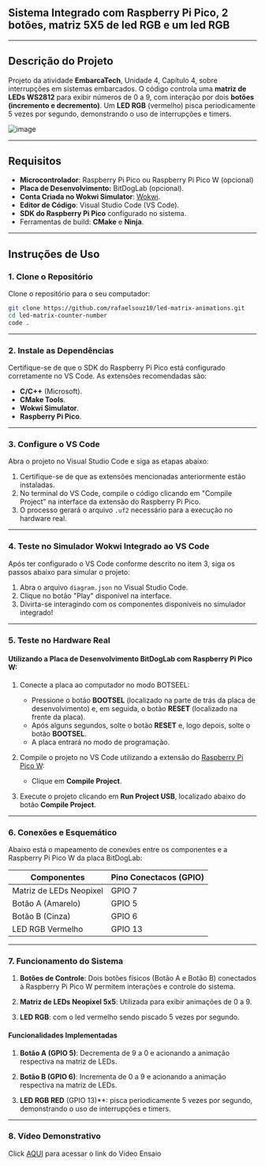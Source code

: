 ## Sistema Integrado com Raspberry Pi Pico, 2 botões, matriz 5X5 de led RGB e um led RGB

---

## Descrição do Projeto

Projeto da atividade **EmbarcaTech**, Unidade 4, Capítulo 4, sobre interrupções em sistemas embarcados. O código controla uma **matriz de LEDs WS2812** para exibir números de 0 a 9, com interação por dois **botões (incremento e decremento)**. Um **LED RGB** (vermelho) pisca periodicamente 5 vezes por segundo, demonstrando o uso de interrupções e timers.

![image](https://github.com/user-attachments/assets/5ceb46ff-f0ff-4e1c-9532-17dc884a6ff9)


---

## Requisitos

- **Microcontrolador**: Raspberry Pi Pico ou Raspberry Pi Pico W (opcional)
- **Placa de Desenvolvimento:** BitDogLab (opcional).
- **Conta Criada no Wokwi Simulator**: [Wokwi](https://wokwi.com/).
- **Editor de Código**: Visual Studio Code (VS Code).
- **SDK do Raspberry Pi Pico** configurado no sistema.
- Ferramentas de build: **CMake** e **Ninja**.

---

## Instruções de Uso

### 1. Clone o Repositório

Clone o repositório para o seu computador:
```bash
git clone https://github.com/rafaelsouz10/led-matrix-animations.git
cd led-matrix-counter-number
code .
```
---

### 2. Instale as Dependências

Certifique-se de que o SDK do Raspberry Pi Pico está configurado corretamente no VS Code. As extensões recomendadas são:

- **C/C++** (Microsoft).
- **CMake Tools**.
- **Wokwi Simulator**.
- **Raspberry Pi Pico**.

---

### 3. Configure o VS Code

Abra o projeto no Visual Studio Code e siga as etapas abaixo:

1. Certifique-se de que as extensões mencionadas anteriormente estão instaladas.
2. No terminal do VS Code, compile o código clicando em "Compile Project" na interface da extensão do Raspberry Pi Pico.
3. O processo gerará o arquivo `.uf2` necessário para a execução no hardware real.

---

### 4. Teste no Simulador Wokwi Integrado ao VS Code

Após ter configurado o VS Code conforme descrito no item 3, siga os passos abaixo para simular o projeto:

1. Abra o arquivo `diagram.json` no Visual Studio Code.
2. Clique no botão "Play" disponível na interface.
3. Divirta-se interagindo com os componentes disponíveis no simulador integrado!

---

### 5. Teste no Hardware Real

#### Utilizando a Placa de Desenvolvimento BitDogLab com Raspberry Pi Pico W:

1. Conecte a placa ao computador no modo BOTSEEL:
   - Pressione o botão **BOOTSEL** (localizado na parte de trás da placa de desenvolvimento) e, em seguida, o botão **RESET** (localizado na frente da placa).
   - Após alguns segundos, solte o botão **RESET** e, logo depois, solte o botão **BOOTSEL**.
   - A placa entrará no modo de programação.

2. Compile o projeto no VS Code utilizando a extensão do [Raspberry Pi Pico W](https://marketplace.visualstudio.com/items?itemName=raspberry-pi.raspberry-pi-pico):
   - Clique em **Compile Project**.

3. Execute o projeto clicando em **Run Project USB**, localizado abaixo do botão **Compile Project**.

---

### 6. Conexões e Esquemático

Abaixo está o mapeamento de conexões entre os componentes e a Raspberry Pi Pico W da placa BitDogLab:


   |     **Componentes**     |        **Pino Conectacos (GPIO)**       |
   |-------------------------|-----------------------------------------|
   | Matriz de LEDs Neopixel | GPIO 7                                  |
   | Botão A (Amarelo)       | GPIO 5                                  |
   | Botão B (Cinza)         | GPIO 6                                  |
   | LED RGB Vermelho        | GPIO 13                                 |

---

### 7. Funcionamento do Sistema

   1. **Botões de Controle**: Dois botões físicos (Botão A e Botão B) conectados à Raspberry Pi Pico W permitem interações e controle do sistema.
   
   2. **Matriz de LEDs Neopixel 5x5**: Utilizada para exibir animações de 0 a 9.
   
   3. **LED RGB**: com o led vermelho sendo piscado 5 vezes por segundo.
   

#### Funcionalidades Implementadas

   1. **Botão A (GPIO 5)**: Decrementa de 9 a 0 e acionando a animação respectiva na matriz de LEDs.

   2. **Botão B (GPIO 6)**: Incrementa de 0 a 9 e acionando a animação respectiva na matriz de LEDs.

   3. **LED RGB RED** (GPIO 13)**: pisca periodicamente 5 vezes por segundo, demonstrando o uso de interrupções e timers.

--- 
### 8. Vídeo Demonstrativo

Click [AQUI](https://drive.google.com/file/d/1rLYuQohAI7jVvO0HnfNigLKuJxGJIyWj/view?usp=sharing) para acessar o link do Vídeo Ensaio
